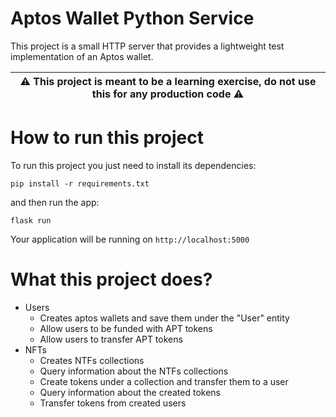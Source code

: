 # Aptos Wallet Python Service

This project is a small HTTP server that provides a lightweight test implementation of an Aptos wallet.

| ⚠️ This project is meant to be a learning exercise, **do not** use this for any production code ⚠️ | 
| --- |


# How to run this project

To run this project you just need to install its dependencies:
```
pip install -r requirements.txt
```

and then run the app:
```
flask run
```

Your application will be running on `http://localhost:5000`

# What this project does?

- Users
    - Creates aptos wallets and save them under the "User" entity
    - Allow users to be funded with APT tokens
    - Allow users to transfer APT tokens
- NFTs
    - Creates NTFs collections
    - Query information about the NTFs collections
    - Create tokens under a collection and transfer them to a user
    - Query information about the created tokens
    - Transfer tokens from created users
